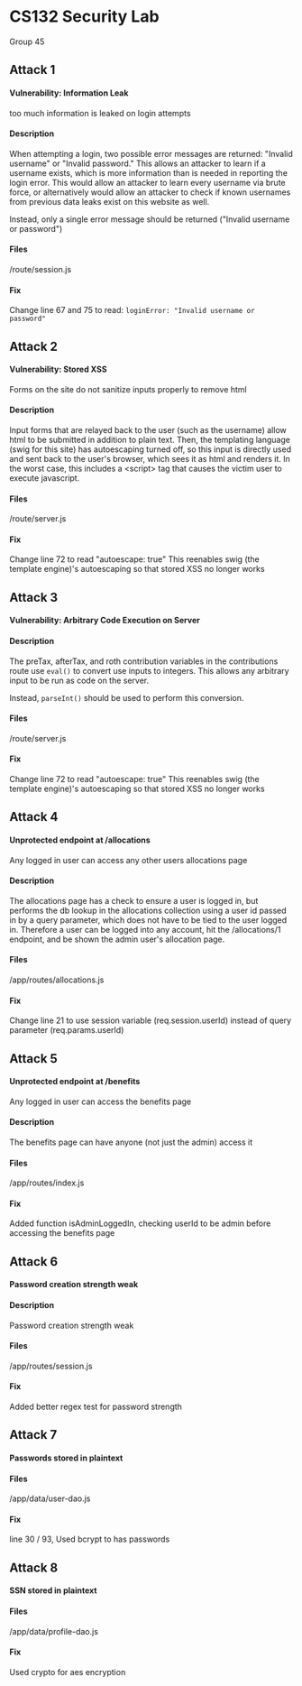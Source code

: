 # CS132 Security Lab
Group 45

## Attack 1
#### Vulnerability: Information Leak
too much information is leaked on login attempts

#### Description
When attempting a login, two possible error messages are returned: "Invalid username" or "Invalid password." This allows an attacker to learn if a username exists, which is more information than is needed in reporting the login error. This would allow an attacker to learn every username via brute force, or alternatively would allow an attacker to check if known usernames from previous data leaks exist on this website as well.

Instead, only a single error message should be returned ("Invalid username or password")


#### Files
/route/session.js

#### Fix
Change line 67 and 75 to read: `loginError: "Invalid username or password"`


## Attack 2
#### Vulnerability: Stored XSS
Forms on the site do not sanitize inputs properly to remove html

#### Description
Input forms that are relayed back to the user (such as the username) allow html to be submitted in addition to plain text. Then, the templating language (swig for this site) has autoescaping turned off, so this input is directly used and sent back to the user's browser, which sees it as html and renders it. In the worst case, this includes a &lt;script&gt; tag that causes the victim user to execute javascript.

#### Files
/route/server.js

#### Fix
Change line 72 to read "autoescape: true"
This reenables swig (the template engine)'s autoescaping so that stored XSS no longer works

## Attack 3
#### Vulnerability: Arbitrary Code Execution on Server

#### Description
The preTax, afterTax, and roth contribution variables in the contributions route use `eval()` to convert use inputs to integers. This allows any arbitrary input to be run as code on the server.

Instead, `parseInt()` should be used to perform this conversion.

#### Files
/route/server.js

#### Fix
Change line 72 to read "autoescape: true"
This reenables swig (the template engine)'s autoescaping so that stored XSS no longer works

## Attack 4 
#### Unprotected endpoint at /allocations
Any logged in user can access any other users allocations page

#### Description
The allocations page has a check to ensure a user is logged in, but performs the db lookup in the allocations collection using a user id passed in by a query parameter, which does not have to be tied to the user logged in. Therefore a user can be logged into any account, hit the /allocations/1 endpoint, and be shown the admin user's allocation page.

#### Files
/app/routes/allocations.js

#### Fix
Change line 21	to use session variable (req.session.userId) instead of query parameter (req.params.userId)

## Attack 5
#### Unprotected endpoint at /benefits
Any logged in user can access the benefits page

#### Description
The benefits page can have anyone (not just the admin) access it

#### Files
/app/routes/index.js

#### Fix
Added function isAdminLoggedIn, checking userId to be admin before accessing the benefits page

## Attack 6
#### Password creation strength weak

#### Description
Password creation strength weak

#### Files
/app/routes/session.js

#### Fix
Added better regex test for password strength

## Attack 7
#### Passwords stored in plaintext

#### Files
/app/data/user-dao.js

#### Fix
line 30 / 93, Used bcrypt to has passwords

## Attack 8
#### SSN stored in plaintext

#### Files
/app/data/profile-dao.js

#### Fix
Used crypto for aes encryption